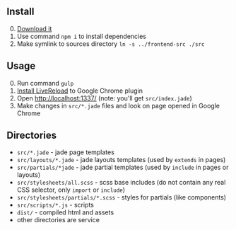 Install
-------

0. [Download it](https://github.com/jmas/frontend-skeleton/archive/master.zip)
1. Use command `npm i` to install dependencies
2. Make symlink to sources directory `ln -s ../frontend-src ./src`

Usage
-----

0. Run command `gulp`
1. [Install LiveReload](https://chrome.google.com/webstore/detail/livereload/jnihajbhpnppcggbcgedagnkighmdlei) to Google Chrome plugin
2. Open [http://localhost:1337/](http://localhost:1337/) (note: you'll get `src/index.jade`)
3. Make changes in `src/*.jade` files and look on page opened in Google Chrome

Directories
-----------

* `src/*.jade` - jade page templates
* `src/layouts/*.jade` - jade layouts templates (used by `extends` in pages)
* `src/partials/*jade` - jade partial templates (used by `include` in pages or layouts)
* `src/stylesheets/all.scss` - scss base includes (do not contain any real CSS selector, only `import` or `include`)
* `src/stylesheets/partials/*.scss` - styles for partials (like components)
* `src/scripts/*.js` - scripts
* `dist/` - compiled html and assets
* other directories are service
